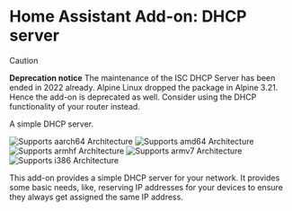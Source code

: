 # Home Assistant Add-on: DHCP server

> [!CAUTION]
> **Deprecation notice**
> The maintenance of the ISC DHCP Server has been ended in 2022 already. Alpine
> Linux dropped the package in Alpine 3.21. Hence the add-on is deprecated as
> well. Consider using the DHCP functionality of your router instead.

A simple DHCP server.

![Supports aarch64 Architecture][aarch64-shield] ![Supports amd64 Architecture][amd64-shield] ![Supports armhf Architecture][armhf-shield] ![Supports armv7 Architecture][armv7-shield] ![Supports i386 Architecture][i386-shield]

This add-on provides a simple DHCP server for your network.
It provides some basic needs, like, reserving IP addresses for your devices
to ensure they always get assigned the same IP address.

[aarch64-shield]: https://img.shields.io/badge/aarch64-yes-green.svg
[amd64-shield]: https://img.shields.io/badge/amd64-yes-green.svg
[armhf-shield]: https://img.shields.io/badge/armhf-yes-green.svg
[armv7-shield]: https://img.shields.io/badge/armv7-yes-green.svg
[i386-shield]: https://img.shields.io/badge/i386-yes-green.svg

